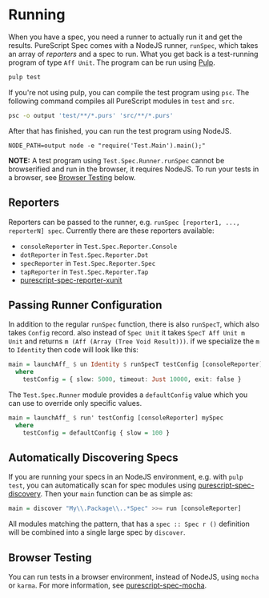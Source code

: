 # Running

When you have a spec, you need a runner to actually run it and get the results.
PureScript Spec comes with a NodeJS runner, `runSpec`, which takes an array of
*reporters* and a spec to run. What you get back is a test-running program of
type `Aff Unit`. The program can be run using
[Pulp](https://github.com/bodil/pulp).

```bash
pulp test
```

If you're not using pulp, you can compile the test program using `psc`. The
following command compiles all PureScript modules in `test` and `src`.


```bash
psc -o output 'test/**/*.purs' 'src/**/*.purs'
```

After that has finished, you can run the test program using NodeJS.

```
NODE_PATH=output node -e "require('Test.Main').main();"
```

**NOTE:** A test program using `Test.Spec.Runner.runSpec` cannot be browserified
and run in the browser, it requires NodeJS. To run your tests in a browser,
see [Browser Testing](#browser-testing) below.

## Reporters

Reporters can be passed to the runner, e.g. `runSpec [reporter1, ..., reporterN]
spec`. Currently there are these reporters available:

* `consoleReporter` in `Test.Spec.Reporter.Console`
* `dotReporter` in `Test.Spec.Reporter.Dot`
* `specReporter` in `Test.Spec.Reporter.Spec`
* `tapReporter` in `Test.Spec.Reporter.Tap`
* [purescript-spec-reporter-xunit](https://github.com/owickstrom/purescript-spec-reporter-xunit)

## Passing Runner Configuration

In addition to the regular `runSpec` function, there is also `runSpecT`, which also
takes `Config` record. also instead of `Spec Unit` it takes `SpecT Aff Unit m Unit`
and returns `m (Aff (Array (Tree Void Result)))`. if we specialize the `m` to `Identity`
then code will look like this:

```purescript
main = launchAff_ $ un Identity $ runSpecT testConfig [consoleReporter] mySpec
  where
    testConfig = { slow: 5000, timeout: Just 10000, exit: false }
```

The `Test.Spec.Runner` module provides a `defaultConfig` value which you
can use to override only specific values.

```purescript
main = launchAff_ $ run' testConfig [consoleReporter] mySpec
  where
    testConfig = defaultConfig { slow = 100 }
```

## Automatically Discovering Specs

If you are running your specs in an NodeJS environment, e.g. with `pulp test`,
you can automatically scan for spec modules using [purescript-spec-discovery](https://github.com/owickstrom/purescript-spec-discovery).
Then your `main` function can be as simple as:

```purescript
main = discover "My\\.Package\\..*Spec" >>= run [consoleReporter]
```

All modules matching the pattern, that has a `spec :: Spec r ()` definition
will be combined into a single large spec by `discover`.

## Browser Testing

You can run tests in a browser environment, instead of NodeJS, using `mocha`
or `karma`. For more information, see [purescript-spec-mocha](
https://github.com/owickstrom/purescript-spec-mocha).
